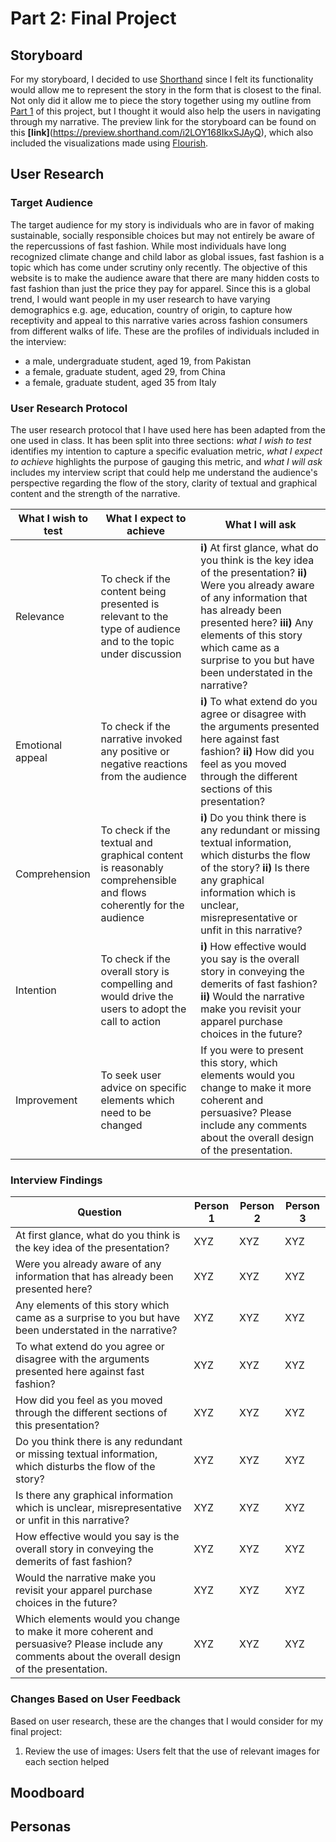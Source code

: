 # Part 2: Final Project

## Storyboard
For my storyboard, I decided to use [Shorthand](https://shorthand.com/) since I felt its functionality would allow me to represent the story in the form that is closest to the final. Not only did it allow me to piece the story together using my outline from [Part 1](/finalproject2.md) of this project, but I thought it would also help the users in navigating through my narrative. The preview link for the storyboard can be found on this **[link]**(https://preview.shorthand.com/i2LOY168IkxSJAyQ), which also included the visualizations made using [Flourish](https://flourish.studio/).

## User Research

### Target Audience 
The target audience for my story is individuals who are in favor of making sustainable, socially responsible choices but may not entirely be aware of the repercussions of fast fashion. While most individuals have long recognized climate change and child labor as global issues, fast fashion is a topic which has come under scrutiny only recently. The objective of this website is to make the audience aware that there are many hidden costs to fast fashion than just the price they pay for apparel. Since this is a global trend, I would want people in my user research to have varying demographics e.g. age, education, country of origin, to capture how receptivity and appeal to this narrative varies across fashion consumers from different walks of life. These are the profiles of individuals included in the interview: 

* a male, undergraduate student, aged 19, from Pakistan
* a female, graduate student, aged 29, from China
* a female, graduate student, aged 35 from Italy

### User Research Protocol

The user research protocol that I have used here has been adapted from the one used in class. It has been split into three sections: _what I wish to test_ identifies my intention to capture a specific evaluation metric, _what I expect to achieve_ highlights the purpose of gauging this metric, and _what I will ask_ includes my interview script that could help me understand the audience's perspective regarding the flow of the story, clarity of textual and graphical content and the strength of the narrative.

   What I wish to test   |                What I expect to achieve                 |                What I will ask                
  ------------ | ------------- | -------------
Relevance | To check if the content being presented is relevant to the type of audience and to the topic under discussion | **i)** At first glance, what do you think is the key idea of the presentation? **ii)** Were you already aware of any information that has already been presented here? **iii)** Any elements of this story which came as a surprise to you but have been understated in the narrative?
Emotional appeal | To check if the narrative invoked any positive or negative reactions from the audience | **i)** To what extend do you agree or disagree with the arguments presented here against fast fashion? **ii)** How did you feel as you moved through the different sections of this presentation?
Comprehension | To check if the textual and graphical content is reasonably comprehensible and flows coherently for the audience | **i)** Do you think there is any redundant or missing textual information, which disturbs the flow of the story? **ii)** Is there any graphical information which is unclear, misrepresentative or unfit in this narrative? 
Intention | To check if the overall story is compelling and would drive the users to adopt the call to action | **i)** How effective would you say is the overall story in conveying the demerits of fast fashion? **ii)** Would the narrative make you revisit your apparel purchase choices in the future?
Improvement | To seek user advice on specific elements which need to be changed | If you were to present this story, which elements would you change to make it more coherent and persuasive? Please include any comments about the overall design of the presentation.

### Interview Findings

Question | Person 1 | Person 2 | Person 3                
------------ | ------------- | ------------- | -------------
At first glance, what do you think is the key idea of the presentation? | XYZ | XYZ | XYZ
Were you already aware of any information that has already been presented here? | XYZ | XYZ | XYZ
Any elements of this story which came as a surprise to you but have been understated in the narrative? | XYZ | XYZ | XYZ
To what extend do you agree or disagree with the arguments presented here against fast fashion? | XYZ | XYZ | XYZ 
How did you feel as you moved through the different sections of this presentation? | XYZ | XYZ | XYZ
Do you think there is any redundant or missing textual information, which disturbs the flow of the story? | XYZ | XYZ | XYZ 
Is there any graphical information which is unclear, misrepresentative or unfit in this narrative? | XYZ | XYZ | XYZ
How effective would you say is the overall story in conveying the demerits of fast fashion? | XYZ | XYZ | XYZ 
Would the narrative make you revisit your apparel purchase choices in the future? | XYZ | XYZ | XYZ
Which elements would you change to make it more coherent and persuasive? Please include any comments about the overall design of the presentation. | XYZ | XYZ | XYZ

### Changes Based on User Feedback
Based on user research, these are the changes that I would consider for my final project:

1. Review the use of images: Users felt that the use of relevant images for each section helped    

## Moodboard

## Personas
